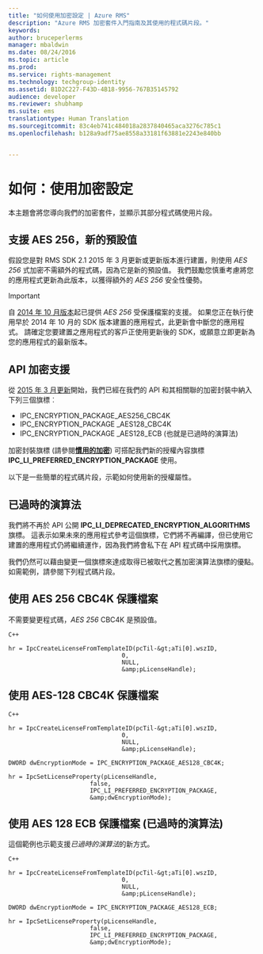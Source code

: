 ```yaml
---
title: "如何使用加密設定 | Azure RMS"
description: "Azure RMS 加密套件入門指南及其使用的程式碼片段。"
keywords: 
author: bruceperlerms
manager: mbaldwin
ms.date: 08/24/2016
ms.topic: article
ms.prod: 
ms.service: rights-management
ms.technology: techgroup-identity
ms.assetid: B1D2C227-F43D-4B18-9956-767B35145792
audience: developer
ms.reviewer: shubhamp
ms.suite: ems
translationtype: Human Translation
ms.sourcegitcommit: 83c4eb741c484018a2837840465aca3276c785c1
ms.openlocfilehash: b128a9adf75ae8558a33181f63881e2243e840bb


---
```


# 如何：使用加密設定

本主題會將您導向我們的加密套件，並顯示其部分程式碼使用片段。

## 支援 AES 256，新的預設值

假設您是對 RMS SDK 2.1 2015 年 3 月更新或更新版本進行建置，則使用 *AES 256* 式加密不需額外的程式碼，因為它是新的預設值。 我們鼓勵您慎重考慮將您的應用程式更新為此版本，以獲得額外的 *AES 256* 安全性優勢。

> [!IMPORTANT]
> 自 [2014 年 10 月版本](release-notes-rtm.md)起已提供 *AES 256* 受保護檔案的支援。 如果您正在執行使用早於 2014 年 10 月的 SDK 版本建置的應用程式，此更新會中斷您的應用程式。 請確定您要建置之應用程式的客戶正使用更新後的 SDK，或願意立即更新為您的應用程式的最新版本。

 
## API 加密支援

從 [2015 年 3 月更新](release-notes-rtm.md)開始，我們已經在我們的 API 和其相關聯的加密封裝中納入下列三個旗標︰

-   IPC\_ENCRYPTION\_PACKAGE\_AES256\_CBC4K
-   IPC\_ENCRYPTION\_PACKAGE \_AES128\_CBC4K
-   IPC\_ENCRYPTION\_PACKAGE \_AES128\_ECB (也就是已過時的演算法)

加密封裝旗標 (請參閱[**慣用的加密**](/rights-management/sdk/2.1/api/win/constants#msipc_preferred_encryption)) 可搭配我們新的授權內容旗標 **IPC\_LI\_PREFERRED\_ENCRYPTION\_PACKAGE** 使用。

以下是一些簡單的程式碼片段，示範如何使用新的授權屬性。

## 已過時的演算法

我們將不再於 API 公開 **IPC\_LI\_DEPRECATED\_ENCRYPTION\_ALGORITHMS** 旗標。 這表示如果未來的應用程式參考這個旗標，它們將不再編譯，但已使用它建置的應用程式仍將繼續運作，因為我們將會私下在 API 程式碼中採用旗標。

我們仍然可以藉由變更一個旗標來達成取得已被取代之舊加密演算法旗標的優點。 如需範例，請參閱下列程式碼片段。

## 使用 AES 256 CBC4K 保護檔案

不需要變更程式碼，*AES 256* CBC4K 是預設值。

    C++

    hr = IpcCreateLicenseFromTemplateID(pcTil-&gt;aTi[0].wszID,
                                    0,
                                    NULL,
                                    &amp;pLicenseHandle);


## 使用 AES-128 CBC4K 保護檔案

    C++

    hr = IpcCreateLicenseFromTemplateID(pcTil-&gt;aTi[0].wszID,
                                    0,
                                    NULL,
                                    &amp;pLicenseHandle);

    DWORD dwEncryptionMode = IPC_ENCRYPTION_PACKAGE_AES128_CBC4K;

    hr = IpcSetLicenseProperty(pLicenseHandle,
                           false,
                           IPC_LI_PREFERRED_ENCRYPTION_PACKAGE,
                           &amp;dwEncryptionMode);


## 使用 AES 128 ECB 保護檔案 (已過時的演算法)

這個範例也示範支援*已過時的演算法*的新方式。

    C++
    
    hr = IpcCreateLicenseFromTemplateID(pcTil-&gt;aTi[0].wszID,
                                    0,
                                    NULL,
                                    &amp;pLicenseHandle);

    DWORD dwEncryptionMode = IPC_ENCRYPTION_PACKAGE_AES128_ECB;

    hr = IpcSetLicenseProperty(pLicenseHandle,
                           false,
                           IPC_LI_PREFERRED_ENCRYPTION_PACKAGE,
                           &amp;dwEncryptionMode);

 

 



<!--HONumber=Sep16_HO2-->


